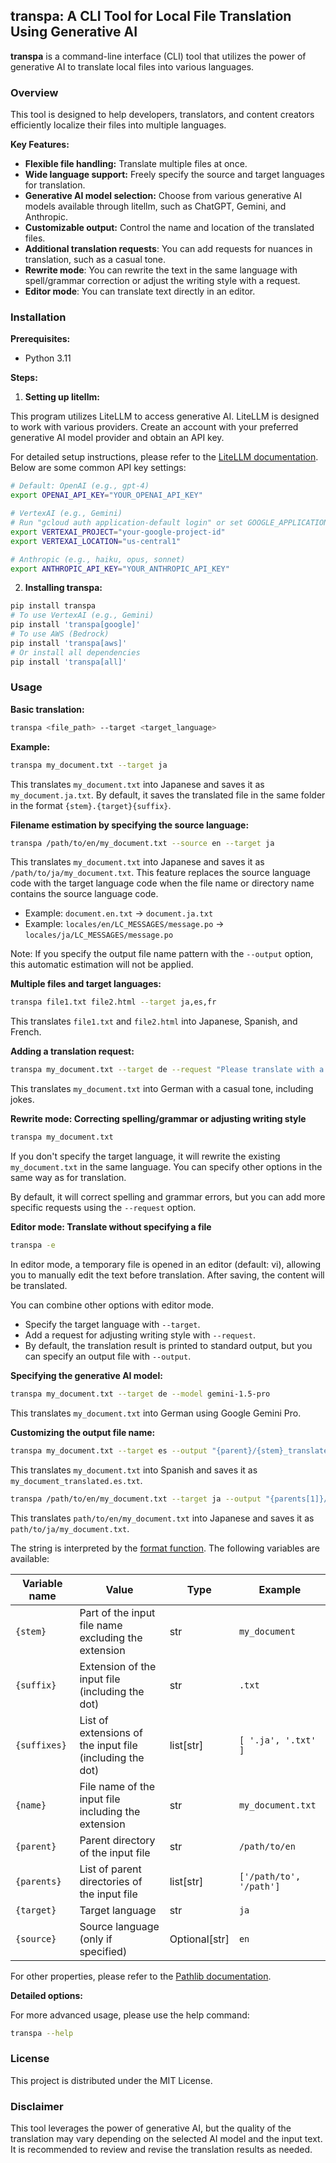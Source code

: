 ## transpa: A CLI Tool for Local File Translation Using Generative AI

**transpa** is a command-line interface (CLI) tool that utilizes the power of generative AI to translate local files into various languages.

### Overview

This tool is designed to help developers, translators, and content creators efficiently localize their files into multiple languages. 

**Key Features:**

- **Flexible file handling:** Translate multiple files at once.
- **Wide language support:** Freely specify the source and target languages for translation.
- **Generative AI model selection:** Choose from various generative AI models available through litellm, such as ChatGPT, Gemini, and Anthropic.
- **Customizable output:** Control the name and location of the translated files.
- **Additional translation requests**: You can add requests for nuances in translation, such as a casual tone.
- **Rewrite mode**: You can rewrite the text in the same language with spell/grammar correction or adjust the writing style with a request.
- **Editor mode**: You can translate text directly in an editor.

### Installation

**Prerequisites:**

- Python 3.11

**Steps:**

1. **Setting up litellm:**

This program utilizes LiteLLM to access generative AI. LiteLLM is designed to work with various providers. Create an account with your preferred generative AI model provider and obtain an API key. 

For detailed setup instructions, please refer to the [LiteLLM documentation](https://docs.litellm.ai/docs/providers). Below are some common API key settings:

```bash
# Default: OpenAI (e.g., gpt-4)
export OPENAI_API_KEY="YOUR_OPENAI_API_KEY"

# VertexAI (e.g., Gemini)
# Run "gcloud auth application-default login" or set GOOGLE_APPLICATION_CREDENTIALS
export VERTEXAI_PROJECT="your-google-project-id"
export VERTEXAI_LOCATION="us-central1"

# Anthropic (e.g., haiku, opus, sonnet)
export ANTHROPIC_API_KEY="YOUR_ANTHROPIC_API_KEY"
```

2. **Installing transpa:**

```bash
pip install transpa
# To use VertexAI (e.g., Gemini)
pip install 'transpa[google]'
# To use AWS (Bedrock)
pip install 'transpa[aws]'
# Or install all dependencies
pip install 'transpa[all]'
```

### Usage

**Basic translation:**

```bash
transpa <file_path> --target <target_language>
```

**Example:**

```bash
transpa my_document.txt --target ja
```

This translates `my_document.txt` into Japanese and saves it as `my_document.ja.txt`. By default, it saves the translated file in the same folder in the format `{stem}.{target}{suffix}`.

**Filename estimation by specifying the source language:**

```bash
transpa /path/to/en/my_document.txt --source en --target ja
```

This translates `my_document.txt` into Japanese and saves it as `/path/to/ja/my_document.txt`. This feature replaces the source language code with the target language code when the file name or directory name contains the source language code.

- Example: `document.en.txt` → `document.ja.txt`
- Example: `locales/en/LC_MESSAGES/message.po` → `locales/ja/LC_MESSAGES/message.po`

Note: If you specify the output file name pattern with the `--output` option, this automatic estimation will not be applied.

**Multiple files and target languages:**

```bash
transpa file1.txt file2.html --target ja,es,fr
```

This translates `file1.txt` and `file2.html` into Japanese, Spanish, and French.

**Adding a translation request:**

```bash
transpa my_document.txt --target de --request "Please translate with a casual tone, including jokes."
```

This translates `my_document.txt` into German with a casual tone, including jokes.

**Rewrite mode: Correcting spelling/grammar or adjusting writing style**

```bash
transpa my_document.txt 
```

If you don't specify the target language, it will rewrite the existing `my_document.txt` in the same language. You can specify other options in the same way as for translation.

By default, it will correct spelling and grammar errors, but you can add more specific requests using the `--request` option.

**Editor mode: Translate without specifying a file**

```bash
transpa -e
```

In editor mode, a temporary file is opened in an editor (default: vi), allowing you to manually edit the text before translation. After saving, the content will be translated.

You can combine other options with editor mode.

- Specify the target language with `--target`.
- Add a request for adjusting writing style with `--request`.
- By default, the translation result is printed to standard output, but you can specify an output file with `--output`.

**Specifying the generative AI model:**

```bash
transpa my_document.txt --target de --model gemini-1.5-pro
```

This translates `my_document.txt` into German using Google Gemini Pro.

**Customizing the output file name:**

```bash
transpa my_document.txt --target es --output "{parent}/{stem}_translated.{target}{suffix}"
```

This translates `my_document.txt` into Spanish and saves it as `my_document_translated.es.txt`.

```bash
transpa /path/to/en/my_document.txt --target ja --output "{parents[1]}/{target}/{name}"
```

This translates `path/to/en/my_document.txt` into Japanese and saves it as `path/to/ja/my_document.txt`.

The string is interpreted by the [format function](https://docs.python.org/3.11/tutorial/inputoutput.html). The following variables are available:

| Variable name | Value                                                        | Type        | Example                      |
|--------------|--------------------------------------------------------------|-------------|------------------------------|
| `{stem}`     | Part of the input file name excluding the extension          | str        | `my_document`                |
| `{suffix}`   | Extension of the input file (including the dot)              | str        | `.txt`                       |
| `{suffixes}` | List of extensions of the input file (including the dot)    | list[str] | `[ '.ja', '.txt' ]`      |
| `{name}`     | File name of the input file including the extension         | str        | `my_document.txt`            |
| `{parent}`   | Parent directory of the input file                            | str        | `/path/to/en`                  |
| `{parents}`  | List of parent directories of the input file                 | list[str] | `['/path/to', '/path']`      |
| `{target}`   | Target language                                               | str        | `ja`                         |
| `{source}`   | Source language (only if specified)                         | Optional[str] | `en`                         |

For other properties, please refer to the [Pathlib documentation](https://docs.python.org/3/library/pathlib.html#methods-and-properties).

**Detailed options:**

For more advanced usage, please use the help command:

```bash
transpa --help
```

### License

This project is distributed under the MIT License.

### Disclaimer

This tool leverages the power of generative AI, but the quality of the translation may vary depending on the selected AI model and the input text. It is recommended to review and revise the translation results as needed. 
